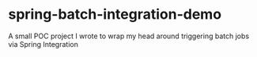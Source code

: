 # spring-batch-integration-demo
A small POC project I wrote to wrap my head around triggering batch jobs via Spring Integration
